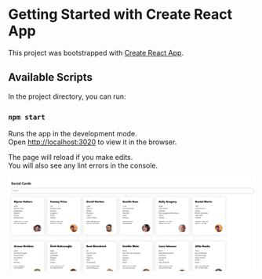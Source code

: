 # Getting Started with Create React App

This project was bootstrapped with [Create React App](https://github.com/facebook/create-react-app).

## Available Scripts

In the project directory, you can run:

### `npm start`

Runs the app in the development mode.\
Open [http://localhost:3020](http://localhost:3020) to view it in the browser.

The page will reload if you make edits.\
You will also see any lint errors in the console.

![social-cards](https://github.com/meylon7/social-cards/blob/main/view.PNG?raw=true)
